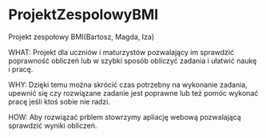 # ProjektZespolowyBMI
Projekt zespołowy BMI(Bartosz, Magda, Iza)

WHAT:
Projekt dla uczniów i maturzystów pozwalający im sprawdzić poprawność obliczeń lub w szybki sposób obliczyć zadania i ułatwić naukę i pracę.

WHY:
Dzięki temu można skrócić czas potrzebny na wykonanie zadania, upewnić się czy rozwiązane zadanie jest poprawne lub też pomóc wykonać pracę jeśli ktoś sobie nie radzi.

HOW:
Aby rozwiązać prblem stowrzymy apliację webową pozwalającą sprawdzić wyniki obliczeń.

